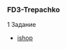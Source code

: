 ### FD3-Trepachko

1 Задание 
* [ishop](https://trepachkodm.github.io/FD3-Trepachko/ishop/ishop.html)
